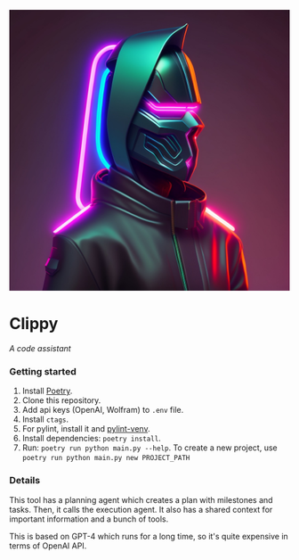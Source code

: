 ![](clippy.jpg)
# Clippy
_A code assistant_

### Getting started

1. Install [Poetry](https://python-poetry.org/docs/#installation).
2. Clone this repository.
3. Add api keys (OpenAI, Wolfram) to `.env` file.
4. Install `ctags`.
5. For pylint, install it and [pylint-venv](https://github.com/jgosmann/pylint-venv/).
6. Install dependencies: `poetry install`.
7. Run: `poetry run python main.py --help`. To create a new project, use `poetry run python main.py new PROJECT_PATH`

### Details

This tool has a planning agent which creates a plan with milestones and tasks.
Then, it calls the execution agent. 
It also has a shared context for important information and a bunch of tools.

This is based on GPT-4 which runs for a long time, so it's quite expensive in terms of OpenAI API.
